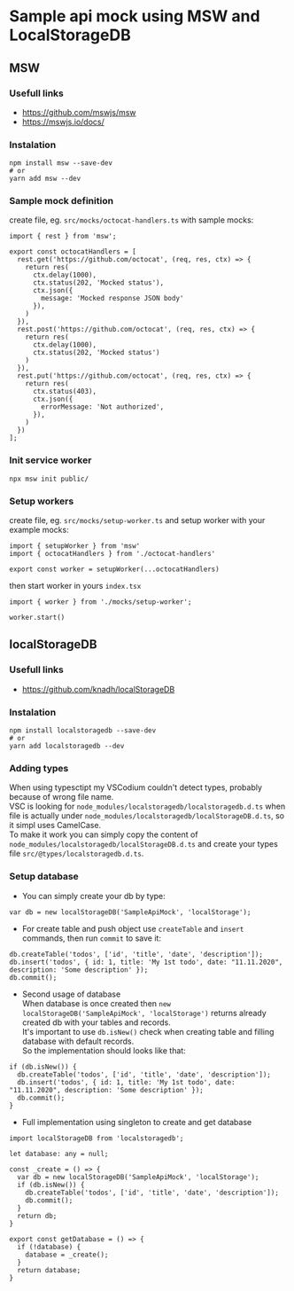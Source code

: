 # Sample api mock using MSW and LocalStorageDB

## MSW

### Usefull links
- https://github.com/mswjs/msw
- https://mswjs.io/docs/

### Instalation
```
npm install msw --save-dev
# or
yarn add msw --dev
```

### Sample mock definition
create file, eg. `src/mocks/octocat-handlers.ts` with sample mocks:
```
import { rest } from 'msw';

export const octocatHandlers = [
  rest.get('https://github.com/octocat', (req, res, ctx) => {
    return res(
      ctx.delay(1000),
      ctx.status(202, 'Mocked status'),
      ctx.json({
        message: 'Mocked response JSON body'
      }),
    )
  }),
  rest.post('https://github.com/octocat', (req, res, ctx) => {
    return res(
      ctx.delay(1000),
      ctx.status(202, 'Mocked status')
    )
  }),
  rest.put('https://github.com/octocat', (req, res, ctx) => {
    return res(
      ctx.status(403),
      ctx.json({
        errorMessage: 'Not authorized',
      }),
    )
  })
];
```

### Init service worker
```
npx msw init public/
```

### Setup workers
create file, eg. `src/mocks/setup-worker.ts` and setup worker with your example mocks:
```
import { setupWorker } from 'msw'
import { octocatHandlers } from './octocat-handlers'

export const worker = setupWorker(...octocatHandlers)
```

then start worker in yours `index.tsx`
```
import { worker } from './mocks/setup-worker';

worker.start()
```

## localStorageDB

### Usefull links
- https://github.com/knadh/localStorageDB

### Instalation
```
npm install localstoragedb --save-dev
# or
yarn add localstoragedb --dev

```

### Adding types
When using typesctipt my VSCodium couldn't detect types, probably because of wrong file name.  
VSC is looking for `node_modules/localstoragedb/localstoragedb.d.ts` when file is actually under `node_modules/localstoragedb/localStorageDB.d.ts`, so it simpl uses CamelCase.  
To make it work you can simply copy the content of `node_modules/localstoragedb/localStorageDB.d.ts` and create your types file `src/@types/localstoragedb.d.ts`.  

### Setup database
- You can simply create your db by type:
```
var db = new localStorageDB('SampleApiMock', 'localStorage');
```

- For create table and push object use `createTable` and `insert` commands, then run `commit` to save it:
```
db.createTable('todos', ['id', 'title', 'date', 'description']);
db.insert('todos', { id: 1, title: 'My 1st todo', date: "11.11.2020", description: 'Some description' });
db.commit();
```

- Second usage of database  
When database is once created then `new localStorageDB('SampleApiMock', 'localStorage')` returns already created db with your tables and records.  
It's important to use `db.isNew()` check when creating table and filling database with default records.  
So the implementation should looks like that:
```
if (db.isNew()) {
  db.createTable('todos', ['id', 'title', 'date', 'description']);
  db.insert('todos', { id: 1, title: 'My 1st todo', date: "11.11.2020", description: 'Some description' });
  db.commit();
}
``` 

- Full implementation using singleton to create and get database
```
import localStorageDB from 'localstoragedb';

let database: any = null;

const _create = () => {
  var db = new localStorageDB('SampleApiMock', 'localStorage');
  if (db.isNew()) {
    db.createTable('todos', ['id', 'title', 'date', 'description']);
    db.commit();
  }
  return db;
}

export const getDatabase = () => {
  if (!database) {
    database = _create();
  }
  return database;
}
```